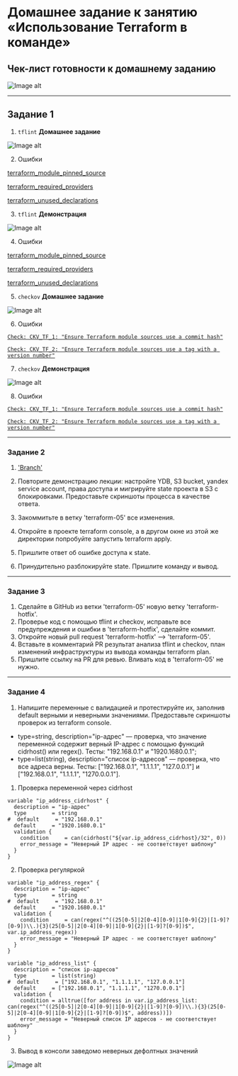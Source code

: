 # Домашнее задание к занятию «Использование Terraform в команде»

## Чек-лист готовности к домашнему заданию

![Image alt](https://github.com/littlelucidlynx/ter-homeworks/blob/main/05/Screen/Image000.png)

---

## Задание 1

1. ```tflint``` **Домашнее задание**

![Image alt](https://github.com/littlelucidlynx/ter-homeworks/blob/main/05/Screen/Image001.png)

2. Ошибки

[terraform_module_pinned_source](https://github.com/terraform-linters/tflint-ruleset-terraform/blob/v0.9.1/docs/rules/terraform_module_pinned_source.md)

[terraform_required_providers](https://github.com/terraform-linters/tflint-ruleset-terraform/blob/v0.9.1/docs/rules/terraform_required_providers.md)

[terraform_unused_declarations](https://github.com/terraform-linters/tflint-ruleset-terraform/blob/v0.9.1/docs/rules/terraform_unused_declarations.md)

3. ```tflint``` **Демонстрация**

![Image alt](https://github.com/littlelucidlynx/ter-homeworks/blob/main/05/Screen/Image002.png)

4. Ошибки

[terraform_module_pinned_source](https://github.com/terraform-linters/tflint-ruleset-terraform/blob/v0.9.1/docs/rules/terraform_module_pinned_source.md)

[terraform_required_providers](https://github.com/terraform-linters/tflint-ruleset-terraform/blob/v0.9.1/docs/rules/terraform_required_providers.md)

[terraform_unused_declarations](https://github.com/terraform-linters/tflint-ruleset-terraform/blob/v0.9.1/docs/rules/terraform_unused_declarations.md)

5. ```checkov``` **Домашнее задание**

![Image alt](https://github.com/littlelucidlynx/ter-homeworks/blob/main/05/Screen/Image003.png)

6. Ошибки

[`Check: CKV_TF_1: "Ensure Terraform module sources use a commit hash"`](https://docs.prismacloud.io/en/enterprise-edition/policy-reference/supply-chain-policies/terraform-policies/ensure-terraform-module-sources-use-git-url-with-commit-hash-revision)

[`Check: CKV_TF_2: "Ensure Terraform module sources use a tag with a version number"`](https://docs.prismacloud.io/en/enterprise-edition/policy-reference/supply-chain-policies/terraform-policies/ensure-terraform-module-sources-use-tag)

7. ```checkov``` **Демонстрация**

![Image alt](https://github.com/littlelucidlynx/ter-homeworks/blob/main/05/Screen/Image004.png)

8. Ошибки

[`Check: CKV_TF_1: "Ensure Terraform module sources use a commit hash"`](https://docs.prismacloud.io/en/enterprise-edition/policy-reference/supply-chain-policies/terraform-policies/ensure-terraform-module-sources-use-git-url-with-commit-hash-revision)

[`Check: CKV_TF_2: "Ensure Terraform module sources use a tag with a version number"`](https://docs.prismacloud.io/en/enterprise-edition/policy-reference/supply-chain-policies/terraform-policies/ensure-terraform-module-sources-use-tag)

---

### Задание 2

1. ['Branch'](https://github.com/littlelucidlynx/ter-homeworks/tree/terraform-05/04)

2. Повторите демонстрацию лекции: настройте YDB, S3 bucket, yandex service account, права доступа и мигрируйте state проекта в S3 с блокировками. Предоставьте скриншоты процесса в качестве ответа.
3. Закоммитьте в ветку 'terraform-05' все изменения.
4. Откройте в проекте terraform console, а в другом окне из этой же директории попробуйте запустить terraform apply.
5. Пришлите ответ об ошибке доступа к state.
6. Принудительно разблокируйте state. Пришлите команду и вывод.


------
### Задание 3  

1. Сделайте в GitHub из ветки 'terraform-05' новую ветку 'terraform-hotfix'.
2. Проверье код с помощью tflint и checkov, исправьте все предупреждения и ошибки в 'terraform-hotfix', сделайте коммит.
3. Откройте новый pull request 'terraform-hotfix' --> 'terraform-05'. 
4. Вставьте в комментарий PR результат анализа tflint и checkov, план изменений инфраструктуры из вывода команды terraform plan.
5. Пришлите ссылку на PR для ревью. Вливать код в 'terraform-05' не нужно.

------
### Задание 4

1. Напишите переменные с валидацией и протестируйте их, заполнив default верными и неверными значениями. Предоставьте скриншоты проверок из terraform console. 

- type=string, description="ip-адрес" — проверка, что значение переменной содержит верный IP-адрес с помощью функций cidrhost() или regex(). Тесты:  "192.168.0.1" и "1920.1680.0.1";
- type=list(string), description="список ip-адресов" — проверка, что все адреса верны. Тесты:  ["192.168.0.1", "1.1.1.1", "127.0.0.1"] и ["192.168.0.1", "1.1.1.1", "1270.0.0.1"].

1. Проверка переменной через cidrhost

```
variable "ip_address_cidrhost" {
  description = "ip-адрес"
  type        = string
#  default     = "192.168.0.1"
  default     = "1920.1680.0.1"
  validation {
    condition     = can(cidrhost("${var.ip_address_cidrhost}/32", 0))
    error_message = "Неверный IP адрес - не соответствует шаблону"
  }
}
```

2. Проверка регуляркой

```
variable "ip_address_regex" {
  description = "ip-адрес"
  type        = string
#  default     = "192.168.0.1"
  default     = "1920.1680.0.1"
  validation {
    condition     = can(regex("^((25[0-5]|2[0-4][0-9]|1[0-9]{2}|[1-9]?[0-9])\\.){3}(25[0-5]|2[0-4][0-9]|1[0-9]{2}|[1-9]?[0-9])$", var.ip_address_regex))
    error_message = "Неверный IP адрес - не соответствует шаблону"
  }
}

variable "ip_address_list" {
  description = "список ip-адресов"
  type        = list(string)
#  default     = ["192.168.0.1", "1.1.1.1", "127.0.0.1"]
  default     = ["192.168.0.1", "1.1.1.1", "1270.0.0.1"]
  validation {
    condition = alltrue([for address in var.ip_address_list: can(regex("^((25[0-5]|2[0-4][0-9]|1[0-9]{2}|[1-9]?[0-9])\\.){3}(25[0-5]|2[0-4][0-9]|1[0-9]{2}|[1-9]?[0-9])$", address))])
    error_message = "Неверный список IP адресов - не соответствует шаблону"
  }
}
```
3. Вывод в консоли заведомо неверных дефолтных значений

![Image alt](https://github.com/littlelucidlynx/ter-homeworks/blob/main/05/Screen/Image016.png)
